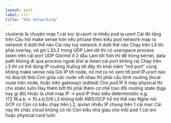 ```yaml
---
layout: post
label: til
title: "k8s networking"
---
```


clusterip là chuyện map 1 cái svc ip+port ra nhiều pod ip+port
Cái đó tầng trên
Câu hỏi make sense hơn nếu phrase theo kiểu pod network map ra network ở dưới thế nào
Cái này tuỳ network ở dưới thế nào
Chạy trên L4 thì phải overlay, vd gói L3/L2 trong UDP
Làm dở thì có userspace process listen trên cái port UDP
Gói/mở ở 2 đầu
Làm tốt hơn thì để trong kernel, data path không đi qua process ngoài (list ai listen cái port không ra)
Chạy trên L3 thì có thể dùng IP routing
Xuống tới đây thì khái niệm “mở port” cũng không make sense nữa
Gói IP tới node, nó mở ra nó xem tới pod IP+port nào nó đưa tới thôi
Còn giữa các node với nhau thì phải cấu hình routing (local route trên node, hoặc trên gateway) (edited) 
Cho pod IP
Ít máy physical thì cho static luôn
Hay thêm bớt thì phải thêm cơ chế trao đổi routing state (bgp hay gì đó)
Hoặc là chơi map IP -> pod IP theo kiểu deterministic
e.g. 172.16.a.b -> 10.a.b.0/8
L3 không biết AWS/GCP hỗ trợ thế nào
Nghe nói GCP có
Còn có kiểu chạy trên L2, ipvlan nhiều IP chung trên 1 cái mac
Cái này thì chắc cloud không có rồi
Còn kiểu nhà giàu cho mỗi pod 1 cái eni hoặc physical card luôn

